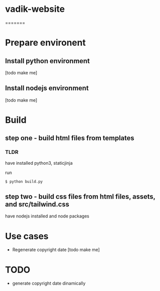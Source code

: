 # vadik-website
=======

# Prepare environent
## Install python environment
[todo make me]
## Install nodejs environment
[todo make me]

# Build
## step one - build html files from templates
### TLDR
have installed python3, staticjinja

run
```
$ python build.py
```
## step two - build css files from html files, assets, and src/tailwind.css
have nodejs installed and node packages

# Use cases
- Regenerate copyright date [todo make me]

# TODO
- generate copyright date dinamically
